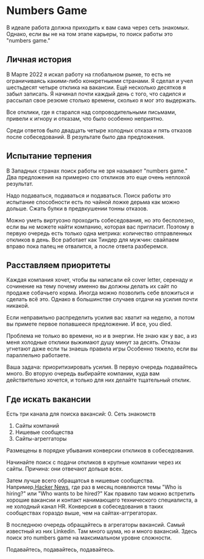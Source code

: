 # Numbers Game

В идеале работа должна приходить к вам сама через сеть знакомых. Однако, если вы не на том этапе карьеры, то поиск работы это "numbers game."

## Личная история

В Марте 2022 я искал работу на глобальном рынке, то есть не ограничиваясь какими-либо конкретныеми странами. Я сделал и учел шестьдесят четыре отклика на вакансии. Ещё несколько десятков я забыл записать. Я начинал почти каждый день с того, что садился и рассылал свое резюме столько времени, сколько я мог это выдержать. 

Все отклики, где я старался над сопроводительными письмами, привели к игнору и отказам, что было особенно неприятно. 

Среди ответов было двадцать четыре холодных отказа и пять отказов после собеседований. В результате было два предложения.

## Испытание терпения

В Западных странах поиск работы не зря называют "numbers game." Два предложения на примерно сто откликов это еще очень неплохой результат.

Надо подаваться, подаваться и подаваться. Поиск работы это испытание способности есть по чайной ложке дерьма как можно дольше. Сжать булки в предвкушении тонны отказов. 

Можно уметь виртуозно проходить собеседования, но это бесполезно, если вы не можете найти компанию, которая вас пригласит. Поэтому в первую очередь есть только одна метрика: количество отправленных откликов в день. Все работает как Тиндер для мужчин: свайпаем вправо пока палец не отвалится, а после ответа разберемся.

## Расставляем приоритеты

Каждая компания хочет, чтобы вы написали ей cover letter, серенаду и сочинение на тему почему именно вы должны делать их сайт по продаже собачьего корма. Иногда можно позволить себе вложиться и сделать всё это. Однако в большинстве случаев отдачи на усилия почти никакой. 

Если неправильно распределить усилия вас хватит на неделю, а потом вы примете первое попавшееся предложение. И все, you died. 

Проблема не только во времени, но и в энергии. Не знаю как у вас, а из меня холодные отклики выжимают душу минут за десять. Отказы угнетают даже если ты знаешь правила игры Особенно тяжело, если вы параллельно работаете.

Ваша задача: приоритизировать усилия. В первую очередь подавайтесь много. Во вторую очередь выбирайте компании, куда вам действительно хочется, и только для них делайте тщательный отклик.

## Где искать вакансии

Есть три канала для поиска вакансий:
0. Сеть знакомств
1. Сайты компаний
2. Нишевые сообщества
3. Сайты-агреггаторы

Размещены в порядке убывания конверсии откликов в собеседования.

Начинайте поиск с подачи откликов в крупные компании через их сайты. Причина: они отвечают дольше всех.

Затем лучше всего обращатсья в нишевые сообщества. Например,[Hacker News](news.ycombinator.com), где раз в месяц появляются темы "Who is hiring?" или "Who wants to be hired?" Как правило там можно встретить хорошие вакансии и контакт нанимающего технического специалиста, а не холодный канал HR. Конверсия в собеседования в таких сообществах гораздо выше, чем на сайтах-аггрегаторах.

В последнюю очередь обращайтесь в агрегаторы вакансий. Самый известный из них Linkedin. Там много шума, но и много вакансий. Здесь поиск это numbers game на максимальном уровне сложности. 

Подавайтесь, подавайтесь, подавайтесь.
